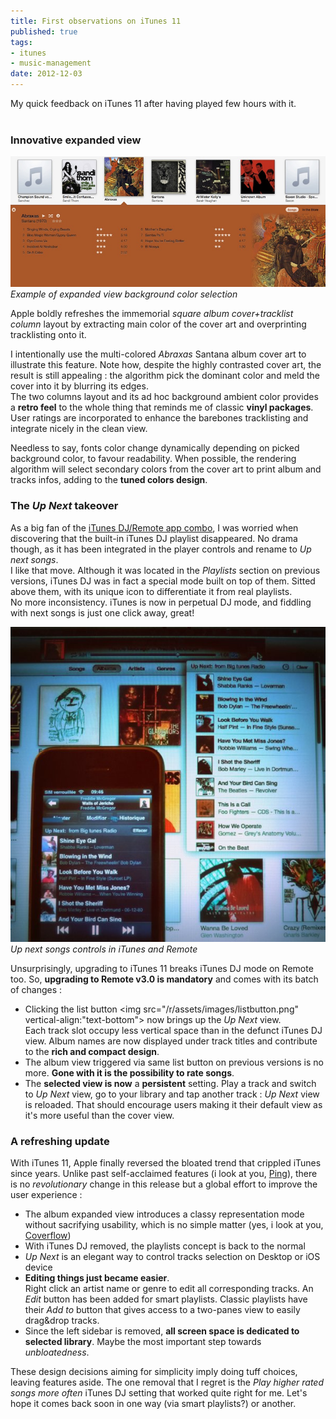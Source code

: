 ```yaml
---
title: First observations on iTunes 11
published: true
tags:
- itunes
- music-management
date: 2012-12-03
---
```


My quick feedback on iTunes 11 after having played few hours with it.
<br>
<br>
### Innovative expanded view

![](/public/img/posts/itunes11-expanded-view.jpg)
*Example of expanded view background color selection*

Apple boldly refreshes the immemorial *square album cover+tracklist column* layout by extracting main color of the cover art and overprinting tracklisting onto it.

I intentionally use the multi-colored *Abraxas* Santana album cover art to illustrate this feature. Note how, despite the highly contrasted cover art, the result is still appealing : the algorithm pick the dominant color and meld the cover into it by blurring its edges.  
The two columns layout and its ad hoc background ambient color provides a **retro feel** to the whole thing that reminds me of classic **vinyl packages**. User ratings are incorporated to enhance the barebones tracklisting and integrate nicely in the clean view.

Needless to say, fonts color change dynamically depending on picked background color, to favour readability. When possible, the rendering algorithm will select secondary colors from the cover art to print album and tracks infos, adding to the **tuned colors design**.

### The *Up Next* takeover

As a big fan of the [iTunes DJ/Remote app combo](/blog/itunes-dj-mode/), I was worried when discovering that the built-in iTunes DJ playlist disappeared. No drama though, as it has been integrated in the player controls and rename to *Up next songs*.  
I like that move. Although it was located in the *Playlists* section on previous versions, iTunes DJ was in fact a special mode built on top of them. Sitted above them, with its unique icon to differentiate it from real playlists.  
No more inconsistency. iTunes is now in perpetual DJ mode, and fiddling with next songs is just one click away, great!  

![](/public/img/posts/itunes11.jpg)
*Up next songs controls in iTunes and Remote*

Unsurprisingly, upgrading to iTunes 11 breaks iTunes DJ mode on Remote too. So, **upgrading to Remote v3.0 is mandatory** and comes with its batch of changes :

- Clicking the list button <img src="/r/assets/images/listbutton.png" vertical-align:"text-bottom"> now brings up the *Up Next* view.  
 Each track slot occupy less vertical space than in the defunct iTunes DJ view. Album names are now displayed under track titles and contribute to the **rich and compact design**.
- The album view triggered via same list button on previous versions is no more. **Gone with it is the possibility to rate songs**.
- The **selected view is now** a **persistent** setting. Play a track and switch to *Up Next* view, go to your library and tap another track : *Up Next* view is reloaded. That should encourage users making it their default view as it's more useful than the cover view.


### A refreshing update

With iTunes 11, Apple finally reversed the bloated trend that crippled iTunes since years. 
Unlike past self-acclaimed features (i look at you, [Ping][1]), there is no *revolutionary* change
in this release but a global effort to improve the user experience :   

- The album expanded view introduces a classy representation mode without sacrifying usability, which is no simple matter (yes, i look at you, [Coverflow][2])
- With iTunes DJ removed, the playlists concept is back to the normal
- *Up Next* is an elegant way to control tracks selection on Desktop or iOS device
- **Editing things just became easier**.  
Right click an artist name or genre to edit all corresponding tracks. An *Edit* button has been added for smart playlists. Classic playlists have their *Add to* button that gives access to a two-panes view to easily drag&drop tracks.   
- Since the left sidebar is removed, **all screen space is dedicated to selected library**. Maybe the most important step towards *unbloatedness*.

These design decisions aiming for simplicity imply doing tuff choices, leaving features aside. The one removal that I regret is the *Play higher rated songs more often* iTunes DJ setting that worked quite right for me. Let's hope it comes back soon in one way (via smart playlists?) or another.  

[1]: http://en.wikipedia.org/wiki/ITunes_Ping
[2]: http://en.wikipedia.org/wiki/Cover_Flow
